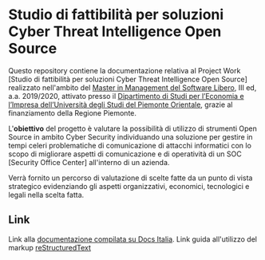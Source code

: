Studio di fattibilità per soluzioni Cyber Threat Intelligence Open Source
===================

Questo repository contiene la documentazione relativa al Project Work [Studio di fattibilità per soluzioni Cyber Threat Intelligence Open Source] realizzato nell'ambito del [Master in Management del Software Libero](https://www.managementsoftwarelibero.it/), III ed, a.a. 2019/2020, attivato presso il [Dipartimento di Studi per l’Economia e l’Impresa dell’Università degli Studi del Piemonte Orientale](https://www.uniupo.it/tuttostudenti/lofferta-formativa-colpo-docchio/i-master/i-livello/management-software-libero-iii-ed), grazie al finanziamento della Regione Piemonte.

L'**obiettivo** del progetto è valutare la possibilità di utilizzo di strumenti Open Source in ambito Cyber Security individuando una soluzione per gestire in tempi celeri problematiche di comunicazione di attacchi informatici con lo scopo di migliorare aspetti di comunicazione e di operatività di un SOC [Security Office Center] all'interno di un azienda.

Verrà fornito un percorso di valutazione di scelte fatte da un punto di vista strategico evidenziando gli aspetti organizzativi, economici, tecnologici e legali nella scelta fatta. 

Link
----

Link alla [documentazione compilata su Docs Italia](index.rst).
Link guida all'utilizzo del markup [reStructuredText](https://www.sphinx-doc.org/en/master/usage/restructuredtext/basics.html)

